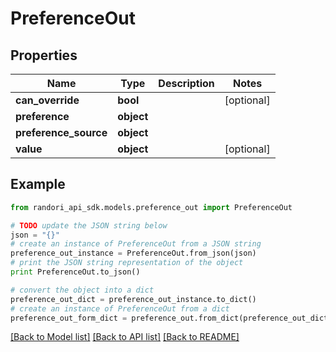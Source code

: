 # PreferenceOut


## Properties

Name | Type | Description | Notes
------------ | ------------- | ------------- | -------------
**can_override** | **bool** |  | [optional] 
**preference** | **object** |  | 
**preference_source** | **object** |  | 
**value** | **object** |  | [optional] 

## Example

```python
from randori_api_sdk.models.preference_out import PreferenceOut

# TODO update the JSON string below
json = "{}"
# create an instance of PreferenceOut from a JSON string
preference_out_instance = PreferenceOut.from_json(json)
# print the JSON string representation of the object
print PreferenceOut.to_json()

# convert the object into a dict
preference_out_dict = preference_out_instance.to_dict()
# create an instance of PreferenceOut from a dict
preference_out_form_dict = preference_out.from_dict(preference_out_dict)
```
[[Back to Model list]](../README.md#documentation-for-models) [[Back to API list]](../README.md#documentation-for-api-endpoints) [[Back to README]](../README.md)


